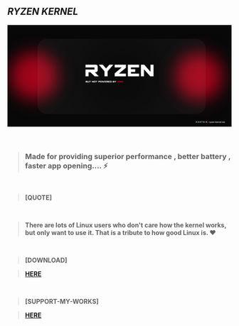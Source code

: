 ## <b> <i> RYZEN KERNEL </i>

![Screenshot](https://github.com/karthik558/RyZeN-Kernel-Website/blob/master/assets/img/header/banner.jpg)

<br>

>### <b>Made for providing superior performance , better battery , faster app opening....  ⚡

<br>

>[QUOTE]
<br>

>**There are lots of Linux users who don't care how the kernel works, but only want to use it. That is a tribute to how good Linux is. ❤️**

<br>

>[DOWNLOAD]

>[HERE](https://ryzen-kernel.me/download.html)

<br>

>[SUPPORT-MY-WORKS]

>[HERE](https://ryzen-kernel.me/support.html)

